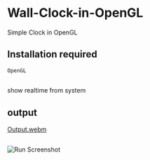 # Wall-Clock-in-OpenGL
Simple Clock in OpenGL  

## Installation required

```
OpenGL
```
##
##

show realtime from system 
##
##

## output 
[Output.webm](https://user-images.githubusercontent.com/77652042/192095711-63857bdd-1b6c-4daf-96d1-b1cd7833dadf.webm)

##
##
![Run Screenshot](https://user-images.githubusercontent.com/77652042/192096460-0f370b54-cd96-4ef3-a4e7-c64631ea3953.png)
